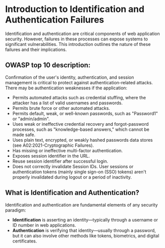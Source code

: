 # Introduction to Identification and Authentication Failures

Identification and authentication are critical components of web application security. However, failures in these processes can expose systems to significant vulnerabilities. This introduction outlines the nature of these failures and their implications.

## OWASP top 10 description:

Confirmation of the user's identity, authentication, and session management is critical to protect against authentication-related attacks. There may be authentication weaknesses if the application:

- Permits automated attacks such as credential stuffing, where the attacker has a list of valid usernames and passwords.
- Permits brute force or other automated attacks.
- Permits default, weak, or well-known passwords, such as "Password1" or "admin/admin".
- Uses weak or ineffective credential recovery and forgot-password processes, such as "knowledge-based answers," which cannot be made safe.
- Uses plain text, encrypted, or weakly hashed passwords data stores (see A02:2021-Cryptographic Failures).
- Has missing or ineffective multi-factor authentication.
- Exposes session identifier in the URL.
- Reuse session identifier after successful login.
- Does not correctly invalidate Session IDs. User sessions or authentication tokens (mainly single sign-on (SSO) tokens) aren't properly invalidated during logout or a period of inactivity.


## What is Identification and Authentication?

Identification and authentication are fundamental elements of any security paradigm:

- **Identification** is asserting an identity—typically through a username or ID number in web applications.
- **Authentication** is verifying that identity—usually through a password, but it can also involve other methods like tokens, biometrics, and digital certificates.